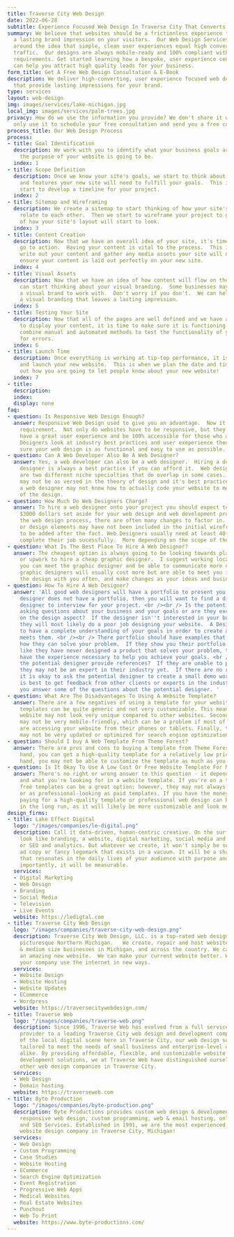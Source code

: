 ```yaml
---
title: Traverse City Web Design
date: 2022-06-28 
subtitle: Experience Focused Web Design In Traverse City That Converts
summary: We believe that websites should be a frictionless experience that leaves
  a lasting brand impression on your visitors.  Our Web Design Services are built
  around the idea that simple, clean user experiences equal high converting website
  traffic.  Our designs are always mobile-ready and 100% compliant with accessibility
  requirements. Get started learning how a bespoke, user experience centered theme
  can help you attract high quality leads for your business.
form_title: Get A Free Web Design Consultation & E-Book
description: We deliver high-converting, user experience focused web design and development
  that provide lasting impressions for your brand.
type: services
layout: web-design
img: images/services/lake-michigan.jpg
local_img: images/services/palm-trees.jpg
privacy: How do we use the information you provide? We don't share it with anyone.  We
  only use it to schedule your free consultation and send you a free copy of our e-book.
process_title: Our Web Design Process
process:
- title: Goal Identification
  description: We work with you to identify what your business goals are and what
    the purpose of your website is going to be.
  index: 1
- title: Scope Definition
  description: Once we know your site's goals, we start to think about what web pages
    and features your new site will need to fulfill your goals.  This is when we also
    start to develop a timeline for your project.
  index: 2
- title: Sitemap and Wireframing
  description: We create a sitemap to start thinking of how your site's pages will
    relate to each other.  Then we start to wireframe your project to give you a visualization
    of how your site's layout will start to look.
  index: 3
- title: Content Creation
  description: Now that we have an overall idea of your site, it's time for you to
    go to action.  Having your content is vital to the process.  This is where you
    write out your content and gather any media assets your site will need so we can
    ensure your content is laid out perfectly on your new site.
  index: 4
- title: Visual Assets
  description: Now that we have an idea of how content will flow on the website, we
    can start thinking about your visual branding.  Some businesses may already have
    a visual brand to work with.  Don't worry if you don't.  We can help you achieve
    a visual branding that leaves a lasting impression.
  index: 5
- title: Testing Your Site
  description: Now that all of the pages are well defined and we have an idea of how
    to display your content, it is time to make sure it is functioning correctly.  We
    combine manual and automated methods to test the functionality of your website
    for errors.
  index: 6
- title: Launch Time
  description: Once everything is working at tip-top performance, it is time to plan
    and launch your new website.  This is when we plan the date and time and figure
    out how you are going to let people know about your new website!
  index: 7
- title: 
  description: 
  index: 
  display: none
faq:
- question: Is Responsive Web Design Enough?
  answer: Responsive Web Design used to give you an advantage.  Now it is simply a
    requirement.  Not only do websites have to be responsive, but they also have to
    have a great user experience and be 100% accessible for those who are impaired.  Our
    Designers look at industry best practices and user exeperience theory to make
    sure your web design is as functional and easy to use as possible.
- question: Can A Web Developer Also Be A Web Designer?
  answer: Yes, a web developer can also be a web designer.  Hiring a dedicated web
    designer is always a best practice if you can afford it.  Web design and web development
    are two different niche specialties that do overlap in some cases.  A web developer
    may not be as versed in the theory of design and it's best practices.  Conversely,
    a web designer may not know how to actually code your website to meet the requirements
    of the design.
- question: How Much Do Web Designers Charge?
  answer: To hire a web designer onto your project you should expect to have at least
    $3000 dollars set aside for your web design and web development project.  During
    the web design process, there are often many changes to factor in.  Information
    or design elements may have not been included in the initial wireframe and need
    to be added after the fact. Web Designers usually need at least 40-80 hours to
    complete their job sucessfully.  More depending on the scope of the project.
- question: What Is The Best Place To Hire A Web Designer?
  answer: The cheapest option is always going to be looking towards places like fiverr
    or upwork to hire a cheap graphic designer.  I suggest working locally so that
    you can meet the graphic designer and be able to communicate more effectively.  Local
    graphic designers will usually cost more but are able to meet you in person, review
    the design with you often, and make changes as your ideas and business changes.
- question: How To Hire A Web Designer?
  answer: 'All good web designers will have a portfolio to present you.  If a web
    designer does not have a portfolio, then you will want to find a different web
    designer to interview for your project. <br /><br /> Is the potential designer
    asking questions about your business and your goals or are they exclusively focused
    on the design aspect?  If the designer isn''t interested in your business goals,
    they will most likely do a poor job designing your website.  A Designer needs
    to have a complete understanding of your goals in order to create a design that
    meets them. <br /><br /> There portfolio should have examples that demonstrate
    how they can solve your problem.  If they show you their portfolio and it looks
    like they have never designed a product that solves your problem, they may not
    have the experience necessary to help you achieve your goals. <br /><br /> Can
    the potential designer provide references?  If they are unable to provide references
    they may not be an expert in their industry yet.  If there are no references,
    it is okay to ask the potential designer to create a small demo work for you.  It
    is best to get feedback from other clients or experts in the industry to help
    you answer some of the questions about the potential designer. '
- question: What Are The Disadvantages To Using A Website Template?
  answer: There are a few negatives of using a template for your website. First, the
    templates can be quite generic and not very customizable. This means that your
    website may not look very unique compared to other websites. Second, the templates
    may not be very mobile-friendly, which can be a problem if most of your visitors
    are accessing your website from their phones or tablets. Finally, the templates
    may not be very updated or optimized for search engine optimization (SEO).
- question: Should I buy A Web Template From Theme Forest?
  answer: There are pros and cons to buying a template from Theme Forest. On the one
    hand, you can get a high-quality template for a relatively low price. On the other
    hand, you may not be able to customize the template as much as you want to.
- question: Is It Okay To Use A Low Cost Or Free Website Template For My Business?
  answer: There's no right or wrong answer to this question - it depends on your business
    and what you're looking for in a website template. If you're on a tight budget,
    free templates can be a great option; however, they may not always be customizable
    or as professional-looking as paid templates. If you have the money to invest,
    paying for a high-quality template or professional web design can be worth it
    in the long run, as it will likely be more customizable and look more polished.
design_firms:
- title: Lake Effect Digital
  logo: "/images/companies/le-digital.png"
  description: Call it data-driven, human-centric creative. On the surface it might
    look like branding, a website, digital marketing, social media and content strategy,
    or SEO and analytics. But whatever we create, it won't simply be some brilliant
    ad copy or fancy logomark that exists in a vacuum. It will be a shared experience
    that resonates in the daily lives of your audience with purpose and meaning. Most
    importantly, it will be measurable.
  services:
  - Digital Marketing
  - Web Design
  - Branding
  - Social Media
  - Television
  - Live Events
  website: https://ledigtal.com
- title: Traverse City Web Design
  logo: "/images/companies/traverse-city-web-design.png"
  description: Traverse City Web Design, LLC. is a top-rated web design agency in
    picturesque Northern Michigan.   We create, repair and host websites for small
    & medium size businesses in Michigan, and across the country. We can make you
    an amazing new website.  We can make your current website better. We can help
    your company use the internet in new ways.
  services:
  - Website Design
  - Website Hosting
  - Website Updates
  - ECommerce
  - Wordpress
  website: https://traversecitywebdesign.com/
- title: Traverse Web
  logo: "/images/companies/traverse-web.png"
  description: Since 1996, Traverse Web has evolved from a full service domain hosting
    provider to a leading Traverse City web design and development company. As veterans
    of the local digital scene here in Traverse City, our web design services are
    tailored to meet the needs of small business and enterprise-level organizations
    alike. By providing affordable, flexible, and customizable website design and
    development solutions, we at Traverse Web have distinguished ourselves among the
    other web design companies in Traverse City.
  services:
  - Web Design
  - Domain hosting
  website: https://traverseweb.com
- title: Byte Production
  logo: "/images/companies/byte-production.png"
  description: Byte Productions provides custom web design & development, mobile &
    responsive web design, custom programming, web & email hosting, online event registration
    and SEO Services. Established in 1991, we are the most experienced, well-respected
    website design company in Traverse City, Michigan!
  services:
  - Web Design
  - Custom Programming
  - Case Studies
  - Website Hosting
  - ECommerce
  - Search Engine Optimization
  - Event Registration
  - Progressive Web Apps
  - Medical Websites
  - Real Estate Websites
  - Punchout
  - Web To Print
  website: https://www.byte-productions.com/
---
```


